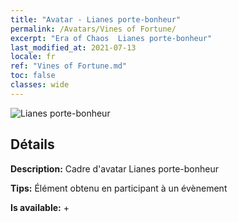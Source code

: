 ```yaml
---
title: "Avatar - Lianes porte-bonheur"
permalink: /Avatars/Vines of Fortune/
excerpt: "Era of Chaos  Lianes porte-bonheur"
last_modified_at: 2021-07-13
locale: fr
ref: "Vines of Fortune.md"
toc: false
classes: wide
---
```

 ![Lianes porte-bonheur](/images/a/avatarFrame_92.png)

## Détails

 **Description:** Cadre d'avatar Lianes porte-bonheur 

 **Tips:** Élément obtenu en participant à un évènement 

 **Is available:**  + 

